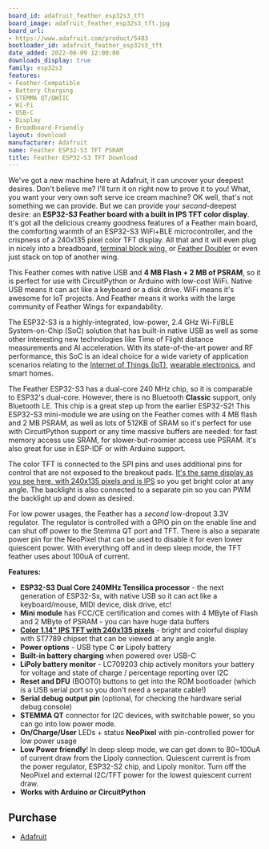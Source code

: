 ```yaml
---
board_id: adafruit_feather_esp32s3_tft
board_image: adafruit_feather_esp32s3_tft.jpg
board_url:
- https://www.adafruit.com/product/5483
bootloader_id: adafruit_feather_esp32s3_tft
date_added: 2022-06-09 12:00:00
downloads_display: true
family: esp32s3
features:
- Feather-Compatible
- Battery Charging
- STEMMA QT/QWIIC
- Wi-Fi
- USB-C
- Display
- Breadboard-Friendly
layout: download
manufacturer: Adafruit
name: Feather ESP32-S3 TFT PSRAM
title: Feather ESP32-S3 TFT Download
---
```


We've got a new machine here at Adafruit, it can uncover your deepest desires. Don't believe me? I'll turn it on right now to prove it to you! What, you want your very own soft serve ice cream machine? OK well, that's not something we can provide. But we can provide your *second*-deepest desire: an **ESP32-S*3* Feather board with a built in IPS TFT color display**. It's got all the delicious creamy goodness features of a Feather main board, the comforting warmth of an ESP32-S3 WiFi+BLE microcontroller, and the crispness of a 240x135 pixel color TFT display. All that and it will even plug in nicely into a breadboard, [terminal block wing](https://www.adafruit.com/product/2926), or [Feather Doubler](https://www.adafruit.com/product/2890) or even just stack on top of another wing.

This Feather comes with native USB and **4 MB Flash + 2 MB of PSRAM**, so it is perfect for use with CircuitPython or Arduino with low-cost WiFi. Native USB means it can act like a keyboard or a disk drive. WiFi means it's awesome for IoT projects. And Feather means it works with the large community of Feather Wings for expandability.

The ESP32-S3 is a highly-integrated, low-power, 2.4 GHz Wi-Fi/BLE System-on-Chip (SoC) solution that has built-in native USB as well as some other interesting new technologies like Time of Flight distance measurements and AI acceleration. With its state-of-the-art power and RF performance, this SoC is an ideal choice for a wide variety of application scenarios relating to the [Internet of Things (IoT)](https://www.adafruit.com/category/342), [wearable electronics](https://www.adafruit.com/category/65), and smart homes.

The Feather ESP32-S3 has a dual-core 240 MHz chip, so it is comparable to ESP32's dual-core. However, there is no Bluetooth **Classic** support, only Bluetooth LE. This chip is a great step up from the earlier ESP32-S2! This ESP32-S3 mini-module we are using on the Feather comes with 4 MB flash and 2 MB PSRAM, as well as lots of 512KB of SRAM so it's perfect for use with CircuitPython support or any time massive buffers are needed: for fast memory access use SRAM, for slower-but-roomier access use PSRAM. It's also great for use in ESP-IDF or with Arduino support.

The color TFT is connected to the SPI pins and uses additional pins for control that are not exposed to the breakout pads. [It's the same display as you see here, with 240x135 pixels and is IPS](https://www.adafruit.com/product/4383) so you get bright color at any angle. The backlight is also connected to a separate pin so you can PWM the backlight up and down as desired.

For low power usages, the Feather has a *second* low-dropout 3.3V regulator. The regulator is controlled with a GPIO pin on the enable line and can shut off power to the Stemma QT port and TFT. There is also a separate power pin for the NeoPixel that can be used to disable it for even lower quiescent power. With everything off and in deep sleep mode, the TFT feather uses about 100uA of current.

**Features:**

- **ESP32-S3 Dual Core 240MHz Tensilica processor** - the next generation of ESP32-Sx, with native USB so it can act like a keyboard/mouse, MIDI device, disk drive, etc!
- **Mini module** has FCC/CE certification and comes with 4 MByte of Flash and 2 MByte of PSRAM - you can have huge data buffers
- **[Color 1.14" IPS TFT with 240x135 pixels](https://www.adafruit.com/product/4383)** - bright and colorful display with ST7789 chipset that can be viewed at any angle angle.
- **Power options** - USB type C **or** Lipoly battery
- **Built-in battery charging** when powered over USB-C
- **LiPoly battery monitor** - LC709203 chip actively monitors your battery for voltage and state of charge / percentage reporting over I2C
- **Reset and DFU** (BOOT0) buttons to get into the ROM bootloader (which is a USB serial port so you don't need a separate cable!)
- **Serial debug output pin** (optional, for checking the hardware serial debug console)
- **STEMMA QT** connector for I2C devices, with switchable power, so you can go into low power mode.
- **On/Charge/User** LEDs + status **NeoPixel** with pin-controlled power for low power usage
- **Low Power friendly**! In deep sleep mode, we can get down to 80~100uA of current draw from the Lipoly connection. Quiescent current is from the power regulator, ESP32-S2 chip, and Lipoly monitor. Turn off the NeoPixel and external I2C/TFT power for the lowest quiescent current draw.
- **Works with Arduino or CircuitPython**

## Purchase

* [Adafruit](https://www.adafruit.com/product/5483)
